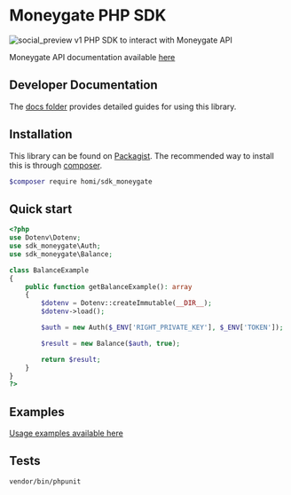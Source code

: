 # Moneygate PHP SDK

![social_preview](docs/img/640_320.png)
v1
PHP SDK to interact with Moneygate API

Moneygate API documentation available [here](https://docs.master.blowfish.api4ftx.cloud/)



## Developer Documentation

The [docs folder](docs/) provides detailed guides for using this library.

## Installation 
This library can be found on [Packagist](https://packagist.org/packages/homi/sdk_moneygate).
The recommended way to install this is through [composer](http://getcomposer.org).
```bash
$composer require homi/sdk_moneygate
```

## Quick start

```php
<?php 
use Dotenv\Dotenv;
use sdk_moneygate\Auth;
use sdk_moneygate\Balance;

class BalanceExample
{
    public function getBalanceExample(): array
    {
        $dotenv = Dotenv::createImmutable(__DIR__);
        $dotenv->load();

        $auth = new Auth($_ENV['RIGHT_PRIVATE_KEY'], $_ENV['TOKEN']);

        $result = new Balance($auth, true);

        return $result;
    }
}
?>

```
## Examples

[Usage examples available here](examples/)

## Tests

```bash
vendor/bin/phpunit
```

